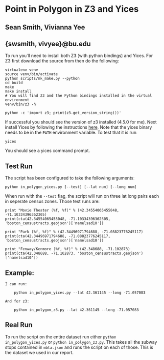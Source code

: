 # Point in Polygon in Z3 and Yices

## Sean Smith, Vivianna Yee
## {swsmith, vivyee}@bu.edu

To run you'll need to install both Z3 (with python bindings) and Yices. For Z3 first download the source from [](https://github.com/Z3Prover/z3) then do the following:

	virtualenv venv
	source venv/bin/activate
	python scripts/mk_make.py --python
	cd build
	make
	make install
	# You will find Z3 and the Python bindings installed in the virtual environment
	venv/bin/z3 -h
	
	python -c 'import z3; print(z3.get_version_string())'

If successful you should see the version of z3 installed (4.5.0 for me). Next install Yices by following the instructions [here](http://yices.csl.sri.com/old/download-yices1-full.shtml). Note that the yices binary needs to be in the `PATH` environment variable. To test that it is run:

	yices

You should see a yices command prompt. 

## Test Run

The script has been configured to take the following arguments:

	python in_polygon_yices.py [--test] [--lat num] [--long num]

When run with the `--test` flag, the script will run on three lat long pairs each in seperate census zones. Those test runs are:

	print "Movie Theater (%f, %f)" % (42.34554065455048, -71.10334396362305)
    print(cta(42.34554065455048, -71.10334396362305, 'boston_censustracts.geojson')['namelsad10'])

    print "Park (%f, %f)" % (42.34496971794688, -71.08823776245117)
    print(cta(42.34496971794688, -71.08823776245117, 'boston_censustracts.geojson')['namelsad10'])

    print "Fenway/Kenmore (%f, %f)" % (42.348688, -71.102873)
    print(cta(42.348688, -71.102873, 'boston_censustracts.geojson')['namelsad10'])

## Example:
	
	I can run:

		python in_polygon_yices.py --lat 42.361145 --long -71.057083

	And for z3:

		python in_polygon_z3.py --lat 42.361145 --long -71.057083

## Real Run

To run the script on the entire dataset run either `python in_polygon_yices.py` or `python in_polygon_z3.py`. This takes all the subway stops contained in `mbta.json` and runs the script on each of those. This is the dataset we used in our report.






